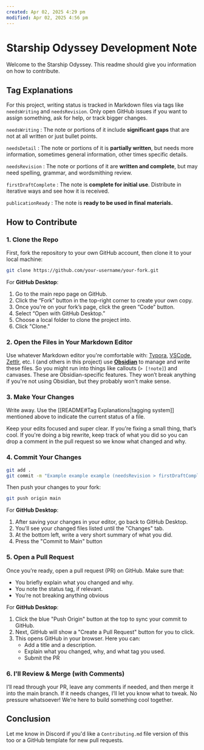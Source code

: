 ```yaml
---
created: Apr 02, 2025 4:29 pm
modified: Apr 02, 2025 4:56 pm
---
```


# Starship Odyssey Development Note

Welcome to the Starship Odyssey. This readme should give you information on how to contribute.

## Tag Explanations

For this project, writing status is tracked in Markdown files via tags like `needsWriting` and `needsRevision`. Only open GitHub issues if you want to assign something, ask for help, or track bigger changes.

`needsWriting` : The note or portions of it include **significant gaps** that are not at all written or just bullet points.

`needsDetail` : The note or portions of it is **partially written**, but needs more information, sometimes general information, other times specific details.

`needsRevision` : The note or portions of it are **written and complete**, but may need spelling, grammar, and wordsmithing review.

`firstDraftComplete` : The note is **complete for initial use**. Distribute in iterative ways and see how it is received.

`publicationReady` : The note is **ready to be used in final materials.**

## How to Contribute

### 1. Clone the Repo

First, fork the repository to your own GitHub account, then clone it to your local machine:
```bash
git clone https://github.com/your-username/your-fork.git
```

For **GitHub Desktop**:
1. Go to the main repo page on GitHub.
2. Click the “Fork” button in the top-right corner to create your own copy.
3. Once you're on your fork’s page, click the green “Code” button.
4. Select “Open with GitHub Desktop.”
5. Choose a local folder to clone the project into.
6. Click "Clone."

### 2. Open the Files in Your Markdown Editor

Use whatever Markdown editor you're comfortable with: [Typora](https://typora.io/), [VSCode](https://code.visualstudio.com/), [Zettlr](https://www.zettlr.com/), etc. I (and others in this project) use **[Obsidian](https://obsidian.md/)** to manage and write these files. So you might run into things like callouts (`> [!note]`) and canvases. These are Obsidian-specific features. They won’t break anything if you're not using Obsidian, but they probably won't make sense.

### 3. Make Your Changes

Write away. Use the [[README#Tag Explanations|tagging system]] mentioned above to indicate the current status of a file.

Keep your edits focused and super clear. If you're fixing a small thing, that’s cool. If you're doing a big rewrite, keep track of what you did so you can drop a comment in the pull request so we know what changed and why.

### 4. Commit Your Changes

```bash
git add .
git commit -m "Example example example (needsRevision > firstDraftComplete)"
```

Then push your changes to your fork:
```bash
git push origin main
```

For **GitHub Desktop**:
1. After saving your changes in your editor, go back to GitHub Desktop.
2. You'll see your changed files listed until the "Changes" tab.
3. At the bottom left, write a very short summary of what you did.
4. Press the "Commit to Main" button

### 5. Open a Pull Request

Once you’re ready, open a pull request (PR) on GitHub. Make sure that:
- You briefly explain what you changed and why.
- You note the status tag, if relevant.
- You’re not breaking anything obvious

For **GitHub Desktop**:
1. Click the blue "Push Origin" button at the top to sync your commit to GitHub.
2. Next, GitHub will show a "Create a Pull Request" button for you to click.
3. This opens GitHub in your browser. Here you can:
	- Add a title and a description.
	- Explain what you changed, why, and what tag you used.
	- Submit the PR

### 6. I'll Review & Merge (with Comments)

I’ll read through your PR, leave any comments if needed, and then merge it into the main branch. If it needs changes, I’ll let you know what to tweak. No pressure whatsoever! We’re here to build something cool together.

## Conclusion

Let me know in Discord if you'd like a `Contributing.md` file version of this too or a GitHub template for new pull requests.